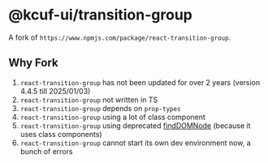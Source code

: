 # @kcuf-ui/transition-group

A fork of `https://www.npmjs.com/package/react-transition-group`.

## Why Fork

1. `react-transition-group` has not been updated for over 2 years (version 4.4.5 till 2025/01/03)
2. `react-transition-group` not written in TS
3. `react-transition-group` depends on `prop-types`
4. `react-transition-group` using a lot of class component
5. `react-transition-group` using deprecated [findDOMNode](https://legacy.reactjs.org/docs/react-dom.html) (because it uses class components)
6. `react-transition-group` cannot start its own dev environment now, a bunch of errors
